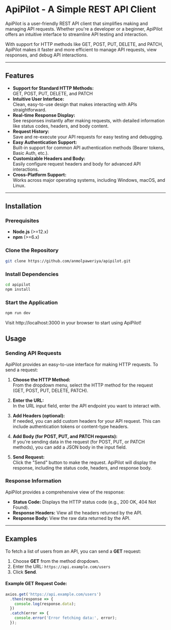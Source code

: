 # ApiPilot - A Simple REST API Client

ApiPilot is a user-friendly REST API client that simplifies making and managing API requests. Whether you're a developer or a beginner, ApiPilot offers an intuitive interface to streamline API testing and interaction.

With support for HTTP methods like GET, POST, PUT, DELETE, and PATCH, ApiPilot makes it faster and more efficient to manage API requests, view responses, and debug API interactions.

---

## Features

- **Support for Standard HTTP Methods:**  
  GET, POST, PUT, DELETE, and PATCH
- **Intuitive User Interface:**  
  Clean, easy-to-use design that makes interacting with APIs straightforward.
- **Real-time Response Display:**  
  See responses instantly after making requests, with detailed information like status codes, headers, and body content.
- **Request History:**  
  Save and re-execute your API requests for easy testing and debugging.
- **Easy Authentication Support:**  
  Built-in support for common API authentication methods (Bearer tokens, Basic Auth, etc.).
- **Customizable Headers and Body:**  
  Easily configure request headers and body for advanced API interactions.
- **Cross-Platform Support:**  
  Works across major operating systems, including Windows, macOS, and Linux.

---

## Installation

### Prerequisites

- **Node.js** (>=12.x)  
- **npm** (>=6.x)

### Clone the Repository

```bash
git clone https://github.com/anmolpaweriya/apipilot.git
```

### Install Dependencies

```bash
cd apipilot
npm install
```

### Start the Application

```bash
npm run dev
```


Visit http://localhost:3000 in your browser to start using ApiPilot!


## Usage

### Sending API Requests

ApiPilot provides an easy-to-use interface for making HTTP requests. To send a request:

1. **Choose the HTTP Method:**  
   From the dropdown menu, select the HTTP method for the request (GET, POST, PUT, DELETE, PATCH).

2. **Enter the URL:**  
   In the URL input field, enter the API endpoint you want to interact with.

3. **Add Headers (optional):**  
   If needed, you can add custom headers for your API request. This can include authentication tokens or content-type headers.

4. **Add Body (for POST, PUT, and PATCH requests):**  
   If you're sending data in the request (for POST, PUT, or PATCH methods), you can add a JSON body in the input field.

5. **Send Request:**  
   Click the "Send" button to make the request. ApiPilot will display the response, including the status code, headers, and response body.

### Response Information

ApiPilot provides a comprehensive view of the response:

- **Status Code:** Displays the HTTP status code (e.g., 200 OK, 404 Not Found).
- **Response Headers:** View all the headers returned by the API.
- **Response Body:** View the raw data returned by the API.

---

## Examples


To fetch a list of users from an API, you can send a **GET** request:

1. Choose **GET** from the method dropdown.
2. Enter the URL: `https://api.example.com/users`
3. Click **Send**.

#### Example GET Request Code:
```javascript
axios.get('https://api.example.com/users')
  .then(response => {
    console.log(response.data);
  })
  .catch(error => {
    console.error('Error fetching data:', error);
  });
```
